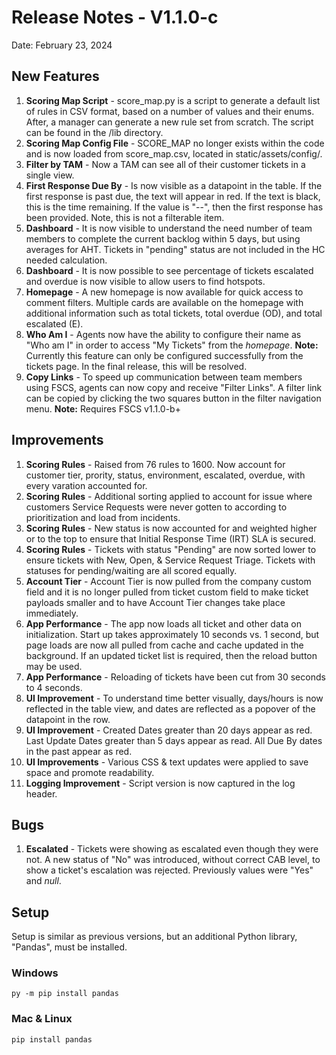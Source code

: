 # Release Notes - V1.1.0-c
Date: February 23, 2024

## New Features

1. **Scoring Map Script** - score_map.py is a script to generate a default list of rules in CSV format, based on a number of values and their enums. After, a manager can generate a new rule set from scratch.  The script can be found in the /lib directory.
2. **Scoring Map Config File** - SCORE_MAP no longer exists within the code and is now loaded from score_map.csv, located in static/assets/config/.
3. **Filter by TAM** - Now a TAM can see all of their customer tickets in a single view.
4. **First Response Due By** - Is now visible as a datapoint in the table.  If the first response is past due, the text will appear in red.  If the text is black, this is the time remaining.  If the value is "--", then the first response has been provided.  Note, this is not a filterable item.
5. **Dashboard** - It is now visible to understand the need number of team members to complete the current backlog within 5 days, but using averages for AHT.  Tickets in "pending" status are not included in the HC needed calculation.
6. **Dashboard** - It is now possible to see percentage of tickets escalated and overdue is now visible to allow users to find hotspots.
7. **Homepage** - A new homepage is now available for quick access to comment filters.  Multiple cards are available on the homepage with additional information such as total tickets, total overdue (OD), and total escalated (E). 
8. **Who Am I** - Agents now have the ability to configure their name as "Who am I" in order to access "My Tickets" from the _homepage_.  **Note:** Currently this feature can only be configured successfully from the tickets page.  In the final release, this will be resolved.
9. **Copy Links** - To speed up communication between team members using FSCS, agents can now copy and receive "Filter Links".  A filter link can be copied by clicking the two squares button in the filter navigation menu. **Note:** Requires FSCS v1.1.0-b+

## Improvements

1. **Scoring Rules** - Raised from 76 rules to 1600.  Now account for customer tier, prority, status, environment, escalated, overdue, with every varation accounted for.
2. **Scoring Rules** - Additional sorting applied to account for issue where customers Service Requests were never gotten to according to prioritization and load from incidents.  
3. **Scoring Rules** - New status is now accounted for and weighted higher or to the top to ensure that Initial Response Time (IRT) SLA is secured.
4. **Scoring Rules** - Tickets with status "Pending" are now sorted lower to ensure tickets with New, Open, & Service Request Triage.  Tickets with statuses for pending/waiting are all scored equally.
5. **Account Tier** - Account Tier is now pulled from the company custom field and it is no longer pulled from ticket custom field to make ticket payloads smaller and to have Account Tier changes take place immediately.
6. **App Performance** - The app now loads all ticket and other data on initialization.  Start up takes approximately 10 seconds vs. 1 second, but page loads are now all pulled from cache and cache updated in the background.  If an updated ticket list is required, then the reload button may be used.  
7. **App Performance** - Reloading of tickets have been cut from 30 seconds to 4 seconds.
8. **UI Improvement** - To understand time better visually, days/hours is now reflected in the table view, and dates are reflected as a popover of the datapoint in the row.
9. **UI Improvement** - Created Dates greater than 20 days appear as red.  Last Update Dates greater than 5 days appear as read.  All Due By dates in the past appear as red.
10. **UI Improvements** - Various CSS & text updates were applied to save space and promote readability. 
11. **Logging Improvement** - Script version is now captured in the log header.

## Bugs
1. **Escalated** - Tickets were showing as escalated even though they were not.  A new status of "No" was introduced, without correct CAB level, to show a ticket's escalation was rejected.  Previously values were "Yes" and _null_.

## Setup
Setup is similar as previous versions, but an additional Python library, "Pandas", must be installed.

### Windows ###
```
py -m pip install pandas
```

### Mac & Linux
```
pip install pandas
```
